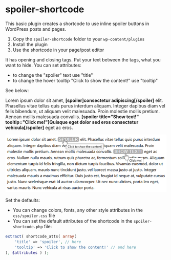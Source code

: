 # spoiler-shortcode
This basic plugin creates a shortcode to use inline spoiler buttons in WordPress posts and pages.

1. Copy the `spoiler-shortcode` folder to your `wp-content/plugins`
2. Install the plugin
3. Use the shortcode in your page/post editor

It has opening and closing tags. Put your text between the tags, what you want to hide. You can set attributes:
- to change the "spoiler" text use "title"
- to change the hover tooltip "Click to show the content!" use "tooltip"

See below:

Lorem ipsum dolor sit amet, **[spoiler]consectetur adipiscing[/spoiler]** elit. Phasellus vitae tellus quis purus interdum aliquam. Integer dapibus diam vel felis bibendum, ut aliquam velit malesuada. Proin molestie mollis pretium. Aenean mollis malesuada convallis. **[spoiler title="Show text!" tooltip="Click me!"]Quisque eget dolor sed eros consectetur vehicula[/spoiler]** eget ac eros. 

![spoiler button wordpress](https://github.com/LioneAdri/spoiler-shortcode/blob/master/spoiler.png?raw=true)

Set the defaults:

- You can change colors, fonts, any other style attributes in the `css/spoiler.css` file
- You can set the default attributes of the shortcode in the `spoiler-shortcode.php` file:

```php
extract( shortcode_atts( array(
    'title' => 'spoiler', // here
    'tooltip' => 'Click to show the content!' // and here
), $attributes ) );
```
